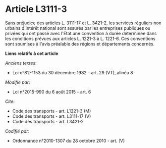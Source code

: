 # Article L3111-3

Sans préjudice des articles L. 3111-17 et L. 3421-2, les services réguliers non urbains d'intérêt national sont assurés par
les entreprises publiques ou privées qui ont passé avec l'Etat une convention à durée déterminée dans les conditions prévues
aux articles L. 1221-3 à L. 1221-6. Ces conventions sont soumises à l'avis préalable des régions et départements concernés.

**Liens relatifs à cet article**

_Anciens textes_:

  - Loi n°82-1153 du 30 décembre 1982 - art. 29 (VT), alinéa 8

_Modifié par_:

  - Loi n°2015-990 du 6 août 2015 - art. 6

_Cite_:

  - Code des transports - art. L1221-3 (M)
  - Code des transports - art. L3111-17 (V)
  - Code des transports - art. L3421-2

_Codifié par_:

  - Ordonnance n°2010-1307 du 28 octobre 2010 - art. (V)
